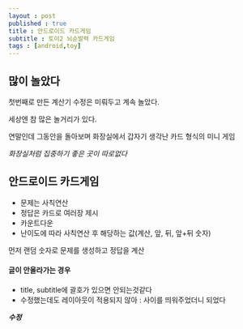 ```yaml
---
layout : post
published : true
title : 안드로이드 카드게임
subtitle : 토이2 뇌순발력 카드게임
tags : [android,toy]
---
```


## 많이 놀았다
첫번째로 만든 계산기 수정은 미뤄두고 계속 놀았다.

세상엔 참 많은 놀거리가 있다.

연말인데 그동안을 돌아보며 화장실에서 갑자기 생각난 카드 형식의 미니 게임

*화장실처럼 집중하기 좋은 곳이 따로없다*


## 안드로이드 카드게임

- 문제는 사칙연산
- 정답은 카드로 여러장 제시
- 카운트다운
- 난이도에 따라 사칙연산 후 해당하는 값(계산, 앞, 뒤, 앞+뒤 숫자)

먼저 랜덤 숫자로 문제를 생성하고 정답을 계산


#### 글이 안올라가는 경우
- title, subtitle에 괄호가 있으면 안되는것같다
- 수정했는데도 레이아웃이 적용되지 않아 : 사이를 띄워주었더니 되었다

***수정***
